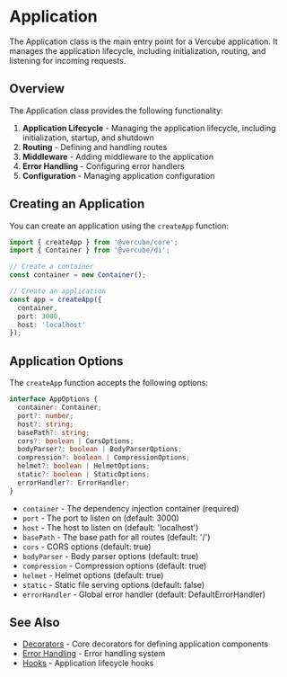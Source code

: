 # Application

The Application class is the main entry point for a Vercube application. It manages the application lifecycle, including initialization, routing, and listening for incoming requests.

## Overview

The Application class provides the following functionality:

1. **Application Lifecycle** - Managing the application lifecycle, including initialization, startup, and shutdown
2. **Routing** - Defining and handling routes
3. **Middleware** - Adding middleware to the application
4. **Error Handling** - Configuring error handlers
5. **Configuration** - Managing application configuration

## Creating an Application

You can create an application using the `createApp` function:

```typescript
import { createApp } from '@vercube/core';
import { Container } from '@vercube/di';

// Create a container
const container = new Container();

// Create an application
const app = createApp({
  container,
  port: 3000,
  host: 'localhost'
});
```

## Application Options

The `createApp` function accepts the following options:

```typescript
interface AppOptions {
  container: Container;
  port?: number;
  host?: string;
  basePath?: string;
  cors?: boolean | CorsOptions;
  bodyParser?: boolean | BodyParserOptions;
  compression?: boolean | CompressionOptions;
  helmet?: boolean | HelmetOptions;
  static?: boolean | StaticOptions;
  errorHandler?: ErrorHandler;
}
```

- `container` - The dependency injection container (required)
- `port` - The port to listen on (default: 3000)
- `host` - The host to listen on (default: 'localhost')
- `basePath` - The base path for all routes (default: '/')
- `cors` - CORS options (default: true)
- `bodyParser` - Body parser options (default: true)
- `compression` - Compression options (default: true)
- `helmet` - Helmet options (default: true)
- `static` - Static file serving options (default: false)
- `errorHandler` - Global error handler (default: DefaultErrorHandler)

## See Also

- [Decorators](./decorators.md) - Core decorators for defining application components
- [Error Handling](/guide/error-handling) - Error handling system
- [Hooks](./hooks.md) - Application lifecycle hooks
